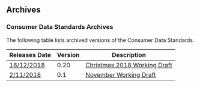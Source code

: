 ## Archives

### Consumer Data Standards Archives

The following table lists archived versions of the Consumer Data Standards.

|Releases Date|Version|Description|
|-------------|-------|-----------|
|<a href='./archive/standards-0.20/docs/'>18/12/2018</a>|0.20|<a href='./archive/standards-0.20/docs/'>Christmas 2018 Working Draft</a>|
|<a href='./archive/standards-0.1/docs/'>2/11/2018</a>|0.1|<a href='./archive/standards-0.1/docs/'>November Working Draft</a>|
